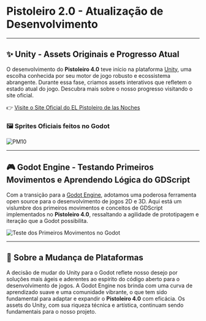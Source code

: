 # Pistoleiro 2.0 - Atualização de Desenvolvimento

---

## :sparkles: Unity - Assets Originais e Progresso Atual

O desenvolvimento do **Pistoleiro 4.0** teve início na plataforma [Unity](https://unity.com), uma escolha conhecida por seu motor de jogo robusto e ecossistema abrangente. Durante essa fase, criamos assets interativos que refletem o estado atual do jogo. Descubra mais sobre o nosso progresso visitando o site oficial.

:point_right: [Visite o Site Oficial do EL Pistoleiro de las Noches](https://mestrewilll.github.io/EL-Pistoleiro-de-las-noches-SITE/)

### :framed_picture: Sprites Oficiais feitos no Godot

![PM10](https://github.com/MestreWilll/Pistoleiro4.0Aprendendo-Godot/assets/87247824/7f4db464-9fab-4fad-a0f1-ac9ee9b28df3)

---

## :video_game: Godot Engine - Testando Primeiros Movimentos e Aprendendo Lógica do GDScript

Com a transição para a [Godot Engine](https://godotengine.org), adotamos uma poderosa ferramenta open source para o desenvolvimento de jogos 2D e 3D. Aqui está um vislumbre dos primeiros movimentos e conceitos de GDScript implementados no **Pistoleiro 4.0**, ressaltando a agilidade de prototipagem e iteração que a Godot possibilita.

![Teste dos Primeiros Movimentos no Godot](https://github.com/MestreWilll/Pistoleiro4.0Aprendendo-Godot/assets/87247824/6072d09f-30e6-43b4-a62e-e9057b0a0235)

---

## :twisted_rightwards_arrows: Sobre a Mudança de Plataformas

A decisão de mudar do Unity para o Godot reflete nosso desejo por soluções mais ágeis e aderentes ao espírito do código aberto para o desenvolvimento de jogos. A Godot Engine nos brinda com uma curva de aprendizado suave e uma comunidade vibrante, o que tem sido fundamental para adaptar e expandir o **Pistoleiro 4.0** com eficácia. Os assets do Unity, com sua riqueza técnica e artística, continuam sendo fundamentais para o nosso projeto.
